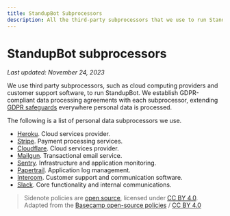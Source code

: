 ```yaml
---
title: StandupBot Subprocessors
description: All the third-party subprocessors that we use to run StandupBot.
---
```


# StandupBot subprocessors

*Last updated: November 24, 2023*

We use third party subprocessors, such as cloud computing providers and customer support software, to run StandupBot. We establish GDPR-compliant data processing agreements with each subprocessor, extending [GDPR safeguards](/policies/privacy/) everywhere personal data is processed.

The following is a list of personal data subprocessors we use. 

* [Heroku](https://www.salesforce.com/company/privacy/). Cloud services provider.
* [Stripe](https://stripe.com/privacy). Payment processing services.
* [Cloudflare](https://www.cloudflare.com/gdpr/introduction/). Cloud services provider.
* [Mailgun](https://www.mailgun.com/gdpr/). Transactional email service.
* [Sentry](https://sentry.io/privacy/). Infrastructure and application monitoring.
* [Papertrail](https://www.solarwinds.com/general-data-protection-regulation-cloud). Application log management.
* [Intercom](https://www.intercom.com/legal/privacy). Customer support and communication software.
* [Slack](https://slack.com/trust/privacy/privacy-policy). Core functionality and internal communications.

> Sidenote policies are [open source](https://github.com/sidenotehq/policies), licensed under [CC BY 4.0](https://creativecommons.org/licenses/by/4.0/). Adapted from the [Basecamp open-source policies](https://github.com/basecamp/policies) / [CC BY 4.0](https://creativecommons.org/licenses/by/4.0/)